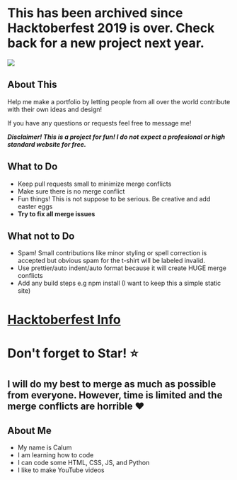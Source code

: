 # This has been archived since Hacktoberfest 2019 is over. Check back for a new project next year.
<img src="https://reflect.ucl.ac.uk/hacktoberfest2019/files/2019/09/Hacktoberfest_19_Banner.png" />

## About This
Help me make a portfolio by letting people from all over the world contribute with their own ideas and design!

If you have any questions or requests feel free to message me!

***Disclaimer! This is a project for fun! I do not expect a profesional or high standard website for free.***

## What to Do
- Keep pull requests small to minimize merge conflicts
- Make sure there is no merge conflict
- Fun things! This is not suppose to be serious. Be creative and add easter eggs
- **Try to fix all merge issues**

## What not to Do
- Spam! Small contributions like minor styling or spell correction is accepted but obvious spam for the t-shirt will be labeled invalid.
- Use prettier/auto indent/auto format because it will create HUGE merge conflicts
- Add any build steps e.g npm install (I want to keep this a simple static site)

# [Hacktoberfest Info](https://hacktoberfest.digitalocean.com/)

# Don't forget to Star! ⭐️
## I will do my best to merge as much as possible from everyone. However, time is limited and the merge conflicts are horrible ❤️

## About Me
- My name is Calum
- I am learning how to code
- I can code some HTML, CSS, JS, and Python
- I like to make YouTube videos
